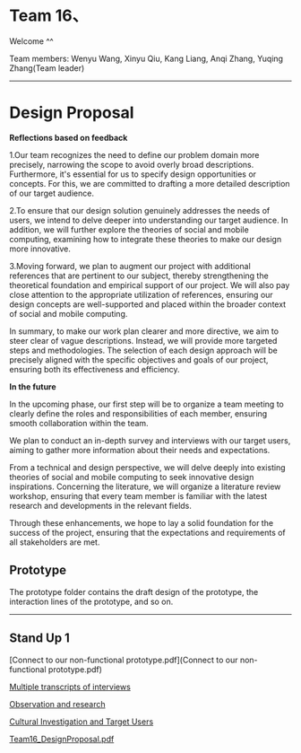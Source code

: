 # Team 16、
Welcome ^^

Team members: Wenyu Wang, Xinyu Qiu, Kang Liang, Anqi Zhang, Yuqing Zhang(Team leader)

---
# Design Proposal 
**Reflections based on feedback**

1.Our team recognizes the need to define our problem domain more precisely, narrowing the scope to avoid overly broad descriptions. Furthermore, it's essential for us to specify design opportunities or concepts. For this, we are committed to drafting a more detailed description of our target audience.

2.To ensure that our design solution genuinely addresses the needs of users, we intend to delve deeper into understanding our target audience. In addition, we will further explore the theories of social and mobile computing, examining how to integrate these theories to make our design more innovative.

3.Moving forward, we plan to augment our project with additional references that are pertinent to our subject, thereby strengthening the theoretical foundation and empirical support of our project. We will also pay close attention to the appropriate utilization of references, ensuring our design concepts are well-supported and placed within the broader context of social and mobile computing.

In summary, to make our work plan clearer and more directive, we aim to steer clear of vague descriptions. Instead, we will provide more targeted steps and methodologies. The selection of each design approach will be precisely aligned with the specific objectives and goals of our project, ensuring both its effectiveness and efficiency.

**In the future**

In the upcoming phase, our first step will be to organize a team meeting to clearly define the roles and responsibilities of each member, ensuring smooth collaboration within the team.

We plan to conduct an in-depth survey and interviews with our target users, aiming to gather more information about their needs and expectations.

From a technical and design perspective, we will delve deeply into existing theories of social and mobile computing to seek innovative design inspirations.
Concerning the literature, we will organize a literature review workshop, ensuring that every team member is familiar with the latest research and developments in the relevant fields.

Through these enhancements, we hope to lay a solid foundation for the success of the project, ensuring that the expectations and requirements of all stakeholders are met.



## Prototype

The prototype folder contains the draft design of the prototype, the interaction lines of the prototype, and so on.

---
## Stand Up 1

[Connect to our non-functional prototype.pdf](Connect to our non-functional prototype.pdf)

[Multiple transcripts of interviews](https://docs.google.com/document/d/1N3zA70dVd7mUC6rhOkqWdr_wK_FGWa-oLFEIokFwJ48/edit?usp=sharing)

[Observation and research](https://docs.google.com/document/d/1xF12FpgU-o9L14k1HFUpaocvJQsTHPs5eY9jzHiajdA/edit?usp=sharing)

[Cultural Investigation and Target Users](https://docs.google.com/document/d/1K6d9PJ0URvCQRSEmQNXWjKnOtptlkFPZ0eNwEXcTT-k/edit?usp=sharing)

[Team16_DesignProposal.pdf](Team16_DesignProposal.pdf)




